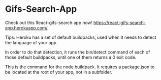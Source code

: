 # Gifs-Search-App
 
Check out this React-gifs-search app now!
https://react-gifs-search-app.herokuapp.com/
 
Tips: 
Heroku has a set of default buildpacks, used when it needs to detect the language of your app.

In order to do that detection, it runs the bin/detect command of each of those default buildpacks, until one of them returns a 0 exit code.

This is the command for the node buildpack. it requires a package.json to be located at the root of your app, not in a subfolder.
